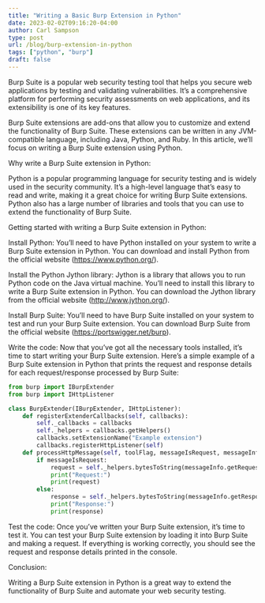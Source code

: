 ```yaml
---
title: "Writing a Basic Burp Extension in Python"
date: 2023-02-02T09:16:20-04:00
author: Carl Sampson
type: post
url: /blog/burp-extension-in-python
tags: ["python", "burp"]
draft: false
---
```


Burp Suite is a popular web security testing tool that helps you secure web applications by testing and validating vulnerabilities. It’s a comprehensive platform for performing security assessments on web applications, and its extensibility is one of its key features.

Burp Suite extensions are add-ons that allow you to customize and extend the functionality of Burp Suite. These extensions can be written in any JVM-compatible language, including Java, Python, and Ruby. In this article, we’ll focus on writing a Burp Suite extension using Python.

Why write a Burp Suite extension in Python:

Python is a popular programming language for security testing and is widely used in the security community. It’s a high-level language that’s easy to read and write, making it a great choice for writing Burp Suite extensions. Python also has a large number of libraries and tools that you can use to extend the functionality of Burp Suite.

Getting started with writing a Burp Suite extension in Python:

Install Python: You’ll need to have Python installed on your system to write a Burp Suite extension in Python. You can download and install Python from the official website (https://www.python.org/).

Install the Python Jython library: Jython is a library that allows you to run Python code on the Java virtual machine. You’ll need to install this library to write a Burp Suite extension in Python. You can download the Jython library from the official website (http://www.jython.org/).

Install Burp Suite: You’ll need to have Burp Suite installed on your system to test and run your Burp Suite extension. You can download Burp Suite from the official website (https://portswigger.net/burp).

Write the code: Now that you’ve got all the necessary tools installed, it’s time to start writing your Burp Suite extension. Here’s a simple example of a Burp Suite extension in Python that prints the request and response details for each request/response processed by Burp Suite:

```python
from burp import IBurpExtender
from burp import IHttpListener

class BurpExtender(IBurpExtender, IHttpListener):
    def registerExtenderCallbacks(self, callbacks):
        self._callbacks = callbacks
        self._helpers = callbacks.getHelpers()
        callbacks.setExtensionName("Example extension")
        callbacks.registerHttpListener(self)
    def processHttpMessage(self, toolFlag, messageIsRequest, messageInfo):
        if messageIsRequest:
            request = self._helpers.bytesToString(messageInfo.getRequest())
            print("Request:")
            print(request)
        else:
            response = self._helpers.bytesToString(messageInfo.getResponse())
            print("Response:")
            print(response)
```
Test the code: Once you’ve written your Burp Suite extension, it’s time to test it. You can test your Burp Suite extension by loading it into Burp Suite and making a request. If everything is working correctly, you should see the request and response details printed in the console.

Conclusion:

Writing a Burp Suite extension in Python is a great way to extend the functionality of Burp Suite and automate your web security testing.